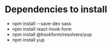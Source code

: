 # Dependencies to install

- npm install --save-dev sass
- npm install react-hook-form
- npm install @hookform/resolvers/yup
- npm install yup